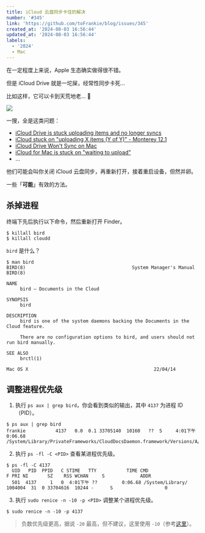 ```yaml
---
title: iCloud 云盘同步卡住的解决
number: '#345'
link: 'https://github.com/toFrankie/blog/issues/345'
created_at: '2024-08-03 16:56:44'
updated_at: '2024-08-03 16:56:44'
labels:
  - '2024'
  - Mac
---
```

在一定程度上来说，Apple 生态确实做得很不错。

但是 iCloud Drive 就是一坨屎，经常性同步卡死...

比如这样，它可以卡到天荒地老... :anger:

![](https://cdn.jsdelivr.net/gh/toFrankie/blog@main/images/2024/8/1722672907055.png)

一搜，全是这类问题：

- [iCloud Drive is stuck uploading items and no longer syncs](https://apple.stackexchange.com/questions/264915/icloud-drive-is-stuck-uploading-items-and-no-longer-syncs)
- [iCloud stuck on "uploading X items (Y of Y)" - Monterey 12.1](https://apple.stackexchange.com/questions/434190/icloud-stuck-on-uploading-x-items-y-of-y-monterey-12-1)
- [iCloud Drive Won't Sync on Mac](https://apple.stackexchange.com/questions/313716/icloud-drive-wont-sync-on-mac)
- [iCloud for Mac is stuck on "waiting to upload"](https://developer.apple.com/forums/thread/651829)
- ...

他们可能会叫你关闭 iCloud 云盘同步，再重新打开，接着重启设备，但然并卵。

一些「**可能**」有效的方法。

## 杀掉进程

终端下先后执行以下命令，然后重新打开 Finder。

```shell
$ killall bird
$ killall cloudd
```

`bird` 是什么？

```shell
$ man bird
BIRD(8)                                       System Manager's Manual                                       BIRD(8)

NAME
     bird – Documents in the Cloud

SYNOPSIS
     bird

DESCRIPTION
     bird is one of the system daemons backing the Documents in the Cloud feature.

     There are no configuration options to bird, and users should not run bird manually.

SEE ALSO
     brctl(1)

Mac OS X                                              22/04/14
```

## 调整进程优先级


1. 执行 `ps aux | grep bird`，你会看到类似的输出，其中 `4137` 为进程 ID（PID）。

```shell
$ ps aux | grep bird
frankie           4137   0.0  0.1 33705140  10160   ??  S     4:01下午   0:06.68 /System/Library/PrivateFrameworks/CloudDocsDaemon.framework/Versions/A/Support/bird
```

2. 执行 `ps -fl -C <PID>` 查看某进程优先级。

```shell
$ ps -fl -C 4137
  UID   PID  PPID   C STIME   TTY           TIME CMD                     F PRI NI       SZ    RSS WCHAN     S             ADDR
  501  4137     1   0  4:01下午 ??         0:06.68 /System/Library/  1004004  31  0 33704616  10244 -      S                   0
```

3. 执行 `sudo renice -n -10 -p <PID>` 调整某个进程优先级。

```shell
$ sudo renice -n -10 -p 4137
```

> 负数优先级更高，据说 `-20` 最高，但不建议，这里使用 `-10`（参考[这里](https://stackoverflow.com/a/72534456/14569218)）。

